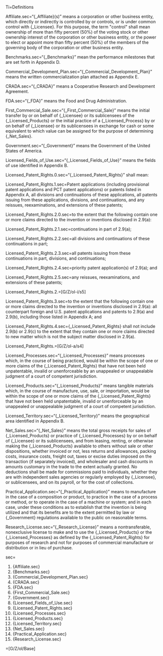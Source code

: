 Ti=Definitions

Affiliate.sec=“{_Affiliate}(s)” means a corporation or other business entity, which directly or indirectly is controlled by or controls, or is under common control with {_Licensee}.  For this purpose, the term "control" shall mean ownership of more than fifty percent (50%) of the voting stock or other ownership interest of the corporation or other business entity, or the power to elect or appoint more than fifty percent (50%) of the members of the governing body of the corporation or other business entity.

Benchmarks.sec=“{_Benchmarks}” mean the performance milestones that are set forth in Appendix D.

Commercial_Development_Plan.sec=“{_Commercial_Development_Plan}” means the written commercialization plan attached as Appendix E.

CRADA.sec=“{_CRADA}” means a Cooperative Research and Development Agreement.

FDA.sec=“{_FDA}” means the Food and Drug Administration.

First_Commercial_Sale.sec=“{_First_Commercial_Sale}” means the initial transfer by or on behalf of {_Licensee} or its sublicensees of the {_Licensed_Products} or the initial practice of a {_Licensed_Process} by or on behalf of {_Licensee} or its sublicensees in exchange for cash or some equivalent to which value can be assigned for the purpose of determining {_Net_Sales}.

Government.sec=“{_Government}” means the Government of the United States of America.

Licensed_Fields_of_Use.sec=“{_Licensed_Fields_of_Use}” means the fields of use identified in Appendix B.

Licensed_Patent_Rights.0.sec=“{_Licensed_Patent_Rights}” shall mean:

Licensed_Patent_Rights.1.sec=Patent applications (including provisional patent applications and PCT patent applications) or patents listed in Appendix A, all divisions and continuations of these applications, all patents issuing from these applications, divisions, and continuations, and any reissues, reexaminations, and extensions of these patents;

Licensed_Patent_Rights.2.0.sec=to the extent that the following contain one or more claims directed to the invention or inventions disclosed in 2.9(a):

Licensed_Patent_Rights.2.1.sec=continuations in part of 2.9(a);

Licensed_Patent_Rights.2.2.sec=all divisions and continuations of these continuations in part;

Licensed_Patent_Rights.2.3.sec=all patents issuing from these continuations in part, divisions, and continuations;

Licensed_Patent_Rights.2.4.sec=priority patent application(s) of 2.9(a); and

Licensed_Patent_Rights.2.5.sec=any reissues, reexaminations, and extensions of these patents;

Licensed_Patent_Rights.2.=[G/Z/ol-i/s5]

Licensed_Patent_Rights.3.sec=to the extent that the following contain one or more claims directed to the invention or inventions disclosed in 2.9(a): all counterpart foreign and U.S. patent applications and patents to 2.9(a) and 2.9(b), including those listed in Appendix A; and

Licensed_Patent_Rights.4.sec={_Licensed_Patent_Rights} shall not include 2.9(b) or 2.9(c) to the extent that they contain one or more claims directed to new matter which is not the subject matter disclosed in 2.9(a).

Licensed_Patent_Rights.=[G/Z/ol-a/s4]

Licensed_Processes.sec=“{_Licensed_Processes}” means processes which, in the course of being practiced, would be within the scope of one or more claims of the {_Licensed_Patent_Rights} that have not been held unpatentable, invalid or unenforceable by an unappealed or unappealable judgment of a court of competent jurisdiction.

Licensed_Products.sec=“{_Licensed_Products}” means tangible materials which, in the course of manufacture, use, sale, or importation, would be within the scope of one or more claims of the {_Licensed_Patent_Rights} that have not been held unpatentable, invalid or unenforceable by an unappealed or unappealable judgment of a court of competent jurisdiction.

Licensed_Territory.sec=“{_Licensed_Territory}” means the geographical area identified in Appendix B.

Net_Sales.sec=“{_Net_Sales}” means the total gross receipts for sales of {_Licensed_Products} or practice of {_Licensed_Processes} by or on behalf of {_Licensee} or its sublicensees, and from leasing, renting, or otherwise making the {_Licensed_Products} available to others without sale or other dispositions, whether invoiced or not, less returns and allowances, packing costs, insurance costs, freight out, taxes or excise duties imposed on the transaction (if separately invoiced), and wholesaler and cash discounts in amounts customary in the trade to the extent actually granted.  No deductions shall be made for commissions paid to individuals, whether they are with independent sales agencies or regularly employed by {_Licensee}, or sublicensees, and on its payroll, or for the cost of collections.

Practical_Application.sec=“{_Practical_Application}” means to manufacture in the case of a composition or product, to practice in the case of a process or method, or to operate in the case of a machine or system; and in each case, under these conditions as to establish that the invention is being utilized and that its benefits are to the extent permitted by law or {_Government} regulations available to the public on reasonable terms.

Research_License.sec=“{_Research_License}” means a nontransferable, nonexclusive license to make and to use the {_Licensed_Products} or the {_Licensed_Processes} as defined by the {_Licensed_Patent_Rights} for purposes of research and not for purposes of commercial manufacture or distribution or in lieu of purchase.

sec=<ol><li>{Affiliate.sec}<li>{Benchmarks.sec}<li>{Commercial_Development_Plan.sec}<li>{CRADA.sec}<li>{FDA.sec}<li>{First_Commercial_Sale.sec}<li>{Government.sec}<li>{Licensed_Fields_of_Use.sec}<li>{Licensed_Patent_Rights.sec}<li>{Licensed_Processes.sec}<li>{Licensed_Products.sec}<li>{Licensed_Territory.sec}<li>{Net_Sales.sec}<li>{Practical_Application.sec}<li>{Research_License.sec}</ol>

=[G/Z/ol/Base]
